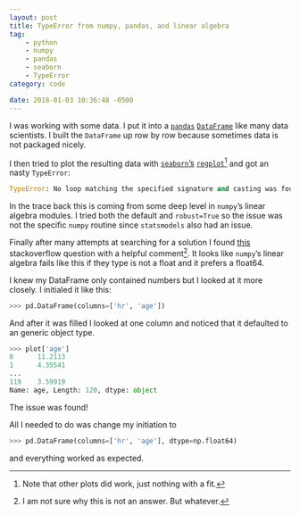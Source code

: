 ```yaml
---
layout: post
title: TypeError from numpy, pandas, and linear algebra
tag:
    - python
    - numpy
    - pandas
    - seaborn
    - TypeError
category: code

date: 2018-01-03 10:36:48 -0500
---
```


I was working with some data. I put it into a [`pandas`](https://pandas.pydata.org) [`DataFrame`](http://pandas.pydata.org/pandas-docs/stable/generated/pandas.DataFrame.html#pandas.DataFrame) like many data scientists. I built the `DataFrame` up row by row because sometimes data is not packaged nicely.

I then tried to plot the resulting data with [`seaborn`’s](https://seaborn.pydata.org) [`regplot`](https://seaborn.pydata.org/generated/seaborn.regplot.html#seaborn.regplot)[^1] and got an nasty `TypeError`:
```python
TypeError: No loop matching the specified signature and casting was found for ufunc svd_n_s
```
In the trace back this is coming from some deep level in `numpy`’s linear algebra modules. I tried both the default and `robust=True` so the issue was not the specific `numpy` routine since `statsmodels` also had an issue.

Finally after many attempts at searching for a solution I found [this](https://stackoverflow.com/questions/47838306/getting-no-loop-matching-the-specified-signature-and-casting-error) stackoverflow question with a helpful comment[^2].  It looks like `numpy`’s linear algebra fails like this if they type is not a float and it prefers a float64.

I knew my DataFrame only contained numbers but I looked at it more closely. I initialed it like this:
```python
>>> pd.DataFrame(columns=['hr', 'age'])
```
And after it was filled I looked at one column and noticed that it defaulted to an generic object type. 
```python
>>> plot['age']
0      11.2113
1      4.35541
...
119    3.59919
Name: age, Length: 120, dtype: object
```

The issue was found!

All I needed to do was change my initiation to  
``` python
>>> pd.DataFrame(columns=['hr', 'age'], dtype=np.float64)
```
and everything worked as expected.


[^1]:   Note that other plots did work, just nothing with a fit.

[^2]:   I am not sure why this is not an answer. But whatever.